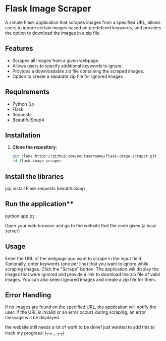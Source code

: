 # Flask Image Scraper

A simple Flask application that scrapes images from a specified URL, allows users to ignore certain images based on predefined keywords, and provides the option to download the images in a zip file.

## Features

- Scrapes all images from a given webpage.
- Allows users to specify additional keywords to ignore.
- Provides a downloadable zip file containing the scraped images.
- Option to create a separate zip file for ignored images.

## Requirements

- Python 3.x
- Flask
- Requests
- BeautifulSoup4

## Installation

1. **Clone the repository**:
   ```bash
   git clone https://github.com/yourusername/flask-image-scraper.git
   cd flask-image-scraper

## Install the libraries
pip install Flask requests beautifulsoup

## Run the application**
python app.py

Open your web browser and go to the website that the code gives (a local server)

## Usage
Enter the URL of the webpage you want to scrape in the input field.
Optionally, enter keywords (one per line) that you want to ignore while scraping images.
Click the "Scrape" button.
The application will display the images that were ignored and provide a link to download the zip file of valid images.
You can also select ignored images and create a zip file for them.

## Error Handling
If no images are found on the specified URL, the application will notify the user.
If the URL is invalid or an error occurs during scraping, an error message will be displayed.

the website still needs a lot of work to be done! just wanted to add this to track my progress! (┬┬﹏┬┬)
